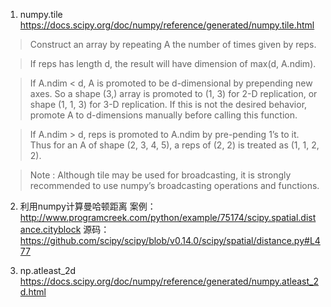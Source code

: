 
1. numpy.tile
https://docs.scipy.org/doc/numpy/reference/generated/numpy.tile.html
>Construct an array by repeating A the number of times given by reps.

>If reps has length d, the result will have dimension of max(d, A.ndim).

>If A.ndim < d, A is promoted to be d-dimensional by prepending new axes. So a shape (3,) array is promoted to (1, 3) for 2-D replication, or shape (1, 1, 3) for 3-D replication. If this is not the desired behavior, promote A to d-dimensions manually before calling this function.

>If A.ndim > d, reps is promoted to A.ndim by pre-pending 1’s to it. Thus for an A of shape (2, 3, 4, 5), a reps of (2, 2) is treated as (1, 1, 2, 2).

>Note : Although tile may be used for broadcasting, it is strongly recommended to use numpy’s broadcasting operations and functions.

2. 利用numpy计算曼哈顿距离
案例：http://www.programcreek.com/python/example/75174/scipy.spatial.distance.cityblock
源码：https://github.com/scipy/scipy/blob/v0.14.0/scipy/spatial/distance.py#L477



3. np.atleast_2d https://docs.scipy.org/doc/numpy/reference/generated/numpy.atleast_2d.html
